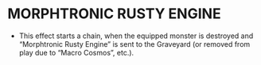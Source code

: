 # MORPHTRONIC RUSTY ENGINE

*   This effect starts a chain, when the equipped monster is destroyed and “Morphtronic Rusty Engine” is sent to the Graveyard (or removed from play due to “Macro Cosmos”, etc.).
